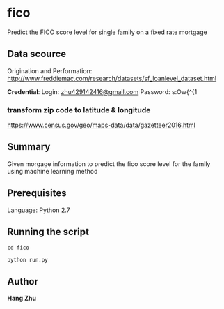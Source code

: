 # fico
Predict the FICO score level for single family on a fixed rate mortgage

## Data scource
Origination and Performation:
http://www.freddiemac.com/research/datasets/sf_loanlevel_dataset.html

**Credential**:
Login: zhu429142416@gmail.com
Password: s:Ow{^{1

### transform zip code to latitude & longitude
https://www.census.gov/geo/maps-data/data/gazetteer2016.html

## Summary
Given morgage information to predict the fico score level for the family using machine learning method 

## Prerequisites
Language: Python 2.7

## Running the script
```
cd fico
```

```
python run.py
```

## Author
**Hang Zhu**

